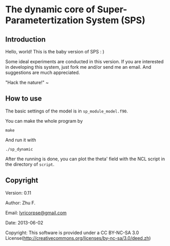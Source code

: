 The dynamic core of Super-Parametertization System (SPS)
=================================================

Introduction
-------------------------------------------------
 Hello, world! This is the baby version of SPS  : )

 Some ideal experiments are conducted in this version. If you are interested in developing this system, just fork me and/or send me an email. And suggestions are much appreciated.
 
 "Hack the nature!" ~

How to use
-------------------------------------------------
The basic settings of the model is in `sp_module_model.f90`.

You can make the whole program by
```
make
```
And run it with
```
./sp_dynamic
```
After the running is done, you can plot the theta' field with the NCL script in the directory of `script`.

Copyright
-------------------------------------------------
 Version: 0.11

 Author: Zhu F.

 Email: lyricorpse@gmail.com

 Date: 2013-06-02

 Copyright: This software is provided under a CC BY-NC-SA 3.0 License(http://creativecommons.org/licenses/by-nc-sa/3.0/deed.zh)
